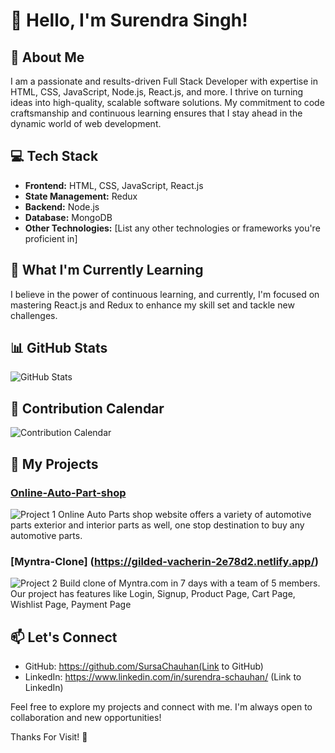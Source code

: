 # 👋 Hello, I'm Surendra Singh!

## 🚀 About Me

I am a passionate and results-driven Full Stack Developer with expertise in HTML, CSS, JavaScript, Node.js, React.js, and more. I thrive on turning ideas into high-quality, scalable software solutions. My commitment to code craftsmanship and continuous learning ensures that I stay ahead in the dynamic world of web development.

## 💻 Tech Stack

- **Frontend:** HTML, CSS, JavaScript, React.js
- **State Management:** Redux
- **Backend:** Node.js
- **Database:** MongoDB
- **Other Technologies:** [List any other technologies or frameworks you're proficient in]

## 🌱 What I'm Currently Learning

I believe in the power of continuous learning, and currently, I'm focused on mastering React.js and Redux to enhance my skill set and tackle new challenges.

## 📊 GitHub Stats

![GitHub Stats](https://github-readme-stats.vercel.app/api?username=SursaChauhan&show_icons=true&count_private=true&hide=contribs,prs&theme=radical)

## 📅 Contribution Calendar

![Contribution Calendar](https://github-readme-streak-stats.herokuapp.com/?user=SursaChauhan&theme=radical)

## 🔧 My Projects

### [Online-Auto-Part-shop](https://sursachauhan.github.io/Online-Auto-Part-shop/)
![Project 1](https://github.com/SursaChauhan/Online-Auto-Part-shop/assets/142526317/1896cf25-2981-4fa4-af39-986fe4eb2e5b)
Online Auto Parts shop website offers a variety of automotive parts exterior and interior parts as well, one stop destination to buy any automotive parts.

### [Myntra-Clone] (https://gilded-vacherin-2e78d2.netlify.app/)
![Project 2](https://github.com/arjundangi01/Myntra-Clone/assets/135942012/95ca274f-18dc-4f1d-a7ab-6d03cc5024d7)
Build clone of Myntra.com in 7 days with a team of 5 members. Our project has features like Login, Signup, Product Page, Cart Page, Wishlist Page, Payment Page

## 📫 Let's Connect

- GitHub: https://github.com/SursaChauhan(Link to GitHub)
- LinkedIn: https://www.linkedin.com/in/surendra-schauhan/ (Link to LinkedIn)

Feel free to explore my projects and connect with me. I'm always open to collaboration and new opportunities!

Thanks For Visit! 🚀
